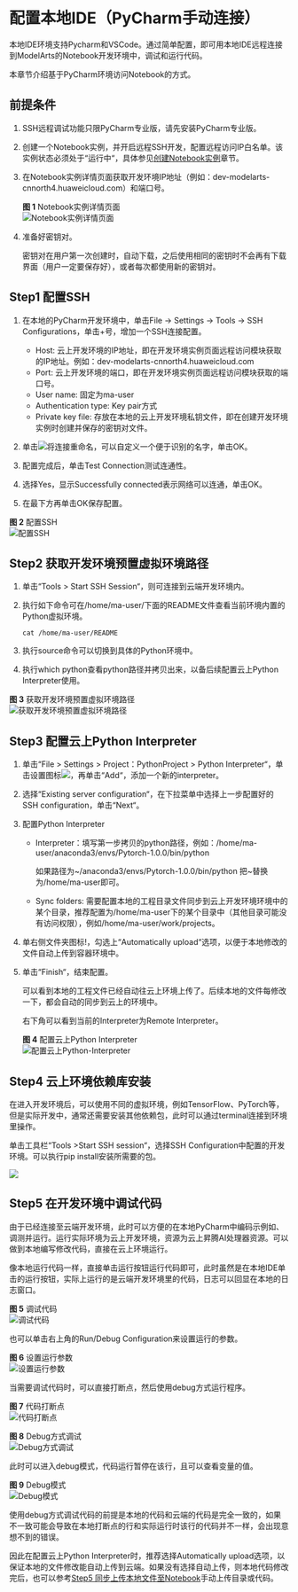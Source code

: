 # 配置本地IDE（PyCharm手动连接）<a name="modelarts_30_0015"></a>

本地IDE环境支持Pycharm和VSCode。通过简单配置，即可用本地IDE远程连接到ModelArts的Notebook开发环境中，调试和运行代码。

本章节介绍基于PyCharm环境访问Notebook的方式。

## 前提条件<a name="section7543105425315"></a>

1.  SSH远程调试功能只限PyCharm专业版，请先安装PyCharm专业版。
2.  创建一个Notebook实例，并开启远程SSH开发，配置远程访问IP白名单。该实例状态必须处于“运行中“，具体参见[创建Notebook实例](创建Notebook实例.md)章节。
3.  在Notebook实例详情页面获取开发环境IP地址（例如：dev-modelarts-cnnorth4.huaweicloud.com）和端口号。

    **图 1**  Notebook实例详情页面<a name="fig28436362151"></a>  
    ![](figures/Notebook实例详情页面.png "Notebook实例详情页面")

4.  准备好密钥对。

    密钥对在用户第一次创建时，自动下载，之后使用相同的密钥时不会再有下载界面（用户一定要保存好），或者每次都使用新的密钥对。


## Step1 配置SSH<a name="section189094413373"></a>

1.  在本地的PyCharm开发环境中，单击File -\> Settings -\> Tools -\> SSH Configurations，单击+号，增加一个SSH连接配置。
    -   Host: 云上开发环境的IP地址，即在开发环境实例页面远程访问模块获取的IP地址。例如：dev-modelarts-cnnorth4.huaweicloud.com
    -   Port: 云上开发环境的端口，即在开发环境实例页面远程访问模块获取的端口号。
    -   User name: 固定为ma-user
    -   Authentication type: Key pair方式
    -   Private key file: 存放在本地的云上开发环境私钥文件，即在创建开发环境实例时创建并保存的密钥对文件。

2.  单击![](figures/zh-cn_image_0000001163488477.png)将连接重命名，可以自定义一个便于识别的名字，单击OK。
3.  配置完成后，单击Test Connection测试连通性。
4.  选择Yes，显示Successfully connected表示网络可以连通，单击OK。
5.  在最下方再单击OK保存配置。

**图 2**  配置SSH<a name="fig124398017311"></a>  
![](figures/配置SSH.gif "配置SSH")

## Step2 获取开发环境预置虚拟环境路径<a name="section2067654203713"></a>

1.  单击“Tools \> Start SSH Session“，则可连接到云端开发环境内。
2.  执行如下命令可在/home/ma-user/下面的README文件查看当前环境内置的Python虚拟环境。

    ```
    cat /home/ma-user/README
    ```

3.  执行source命令可以切换到具体的Python环境中。
4.  执行which python查看python路径并拷贝出来，以备后续配置云上Python Interpreter使用。

**图 3**  获取开发环境预置虚拟环境路径<a name="fig835617618413"></a>  
![](figures/获取开发环境预置虚拟环境路径.gif "获取开发环境预置虚拟环境路径")

## Step3 配置云上Python Interpreter<a name="section183069359414"></a>

1.  单击“File \> Settings \> Project：PythonProject \> Python Interpreter“，单击设置图标![](figures/zh-cn_image_0000001165929217.png)，再单击“Add“，添加一个新的interpreter。
2.  选择“Existing server configuration“，在下拉菜单中选择上一步配置好的SSH configuration，单击“Next“。
3.  配置Python Interpreter
    -   Interpreter：填写第一步拷贝的python路径，例如：/home/ma-user/anaconda3/envs/Pytorch-1.0.0/bin/python

        如果路径为\~/anaconda3/envs/Pytorch-1.0.0/bin/python 把\~替换为/home/ma-user即可。

    -   Sync folders: 需要配置本地的工程目录文件同步到云上开发环境环境中的某个目录，推荐配置为/home/ma-user下的某个目录中（其他目录可能没有访问权限），例如/home/ma-user/work/projects。

4.  单右侧文件夹图标!，勾选上“Automatically upload“选项，以便于本地修改的文件自动上传到容器环境中。
5.  单击“Finish“，结束配置。

    可以看到本地的工程文件已经自动往云上环境上传了。后续本地的文件每修改一下，都会自动的同步到云上的环境中。

    右下角可以看到当前的Interpreter为Remote Interpreter。

    **图 4**  配置云上Python Interpreter<a name="fig16418141915714"></a>  
    ![](figures/配置云上Python-Interpreter.gif "配置云上Python-Interpreter")


## Step4 云上环境依赖库安装<a name="section425714124817"></a>

在进入开发环境后，可以使用不同的虚拟环境，例如TensorFlow、PyTorch等，但是实际开发中，通常还需要安装其他依赖包，此时可以通过terminal连接到环境里操作。

单击工具栏“Tools \>Start SSH session“，选择SSH Configuration中配置的开发环境。可以执行pip install安装所需要的包。

![](figures/zh-cn_image_0000001163488485.png)

## Step5 在开发环境中调试代码<a name="section168117221425"></a>

由于已经连接至云端开发环境，此时可以方便的在本地PyCharm中编码示例如、调测并运行。运行实际环境为云上开发环境，资源为云上昇腾AI处理器资源。可以做到本地编写修改代码，直接在云上环境运行。

像本地运行代码一样，直接单击运行按钮运行代码即可，此时虽然是在本地IDE单击的运行按钮，实际上运行的是云端开发环境里的代码，日志可以回显在本地的日志窗口。

**图 5**  调试代码<a name="fig167913034612"></a>  
![](figures/调试代码.png "调试代码")

也可以单击右上角的Run/Debug Configuration来设置运行的参数。

**图 6**  设置运行参数<a name="fig11304618144619"></a>  
![](figures/设置运行参数.png "设置运行参数")

当需要调试代码时，可以直接打断点，然后使用debug方式运行程序。

**图 7**  代码打断点<a name="fig14249102734611"></a>  
![](figures/代码打断点.png "代码打断点")

**图 8**  Debug方式调试<a name="fig15105211460"></a>  
![](figures/Debug方式调试.png "Debug方式调试")

此时可以进入debug模式，代码运行暂停在该行，且可以查看变量的值。

**图 9**  Debug模式<a name="fig181531829194710"></a>  
![](figures/Debug模式.png "Debug模式")

使用debug方式调试代码的前提是本地的代码和云端的代码是完全一致的，如果不一致可能会导致在本地打断点的行和实际运行时该行的代码并不一样，会出现意想不到的错误。

因此在配置云上Python Interpreter时，推荐选择Automatically upload选项，以保证本地的文件修改能自动上传到云端。如果没有选择自动上传，则本地代码修改完后，也可以参考[Step5 同步上传本地文件至Notebook](配置本地IDE（PyCharm-ToolKit连接）.md#section155312327559)手动上传目录或代码。

